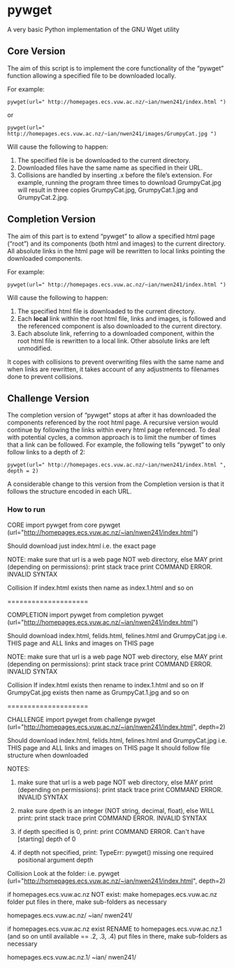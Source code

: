 # pywget
A very basic Python implementation of the GNU Wget utility

## Core Version

The aim of this script is to implement the core functionality of the “pywget” function allowing a specified file to be downloaded locally.

For example:

`pywget(url=" http://homepages.ecs.vuw.ac.nz/~ian/nwen241/index.html ")`

or

`pywget(url=" http://homepages.ecs.vuw.ac.nz/~ian/nwen241/images/GrumpyCat.jpg ")`

Will cause the following to happen:

1. The specified file is be downloaded to the current directory.
2. Downloaded files have the same name as specified in their URL.
3. Collisions are handled by inserting .x before the file’s extension. For example, running
the program three times to download GrumpyCat.jpg will result in three copies GrumpyCat.jpg, GrumpyCat.1.jpg and GrumpyCat.2.jpg.

## Completion Version

The aim of this part is to extend “pywget” to allow a specified html page (“root”) and its components (both html and images) to the current directory. All absolute links in the html page will be rewritten to local links pointing the downloaded components.

For example:

`pywget(url=" http://homepages.ecs.vuw.ac.nz/~ian/nwen241/index.html ")`

Will cause the following to happen:

1. The specified html file is downloaded to the current directory.
2. Each <strong>local</strong> link within the root html file, links and images, is followed and the referenced component is also downloaded to the current directory.
3. Each absolute link, referring to a downloaded component, within the root html file is rewritten to a local link. Other absolute links are left unmodified.

It copes with collisions to prevent overwriting files with the same name and when links are rewritten, it takes account of any adjustments to filenames done to prevent collisions.

## Challenge Version

The completion version of “pywget” stops at after it has downloaded the components referenced by the root html page. A recursive version would continue by following the links within every html page referenced. To deal with potential cycles, a common approach is to limit the number of times that a link can be followed. For example, the following tells “pywget”
to only follow links to a depth of 2:

`pywget(url=" http://homepages.ecs.vuw.ac.nz/~ian/nwen241/index.html ", depth = 2)`

A considerable change to this version from the Completion version is that it follows the structure encoded in each URL.

### How to run
CORE
import pywget from core
pywget (url="http://homepages.ecs.vuw.ac.nz/~ian/nwen241/index.html")

Should download just index.html i.e. the exact page

NOTE: make sure that url is a web page NOT web directory, else MAY print
(depending on permissions):
print stack trace
print COMMAND ERROR. INVALID SYNTAX

Collision
If index.html exists then name as index.1.html and so on

====================

COMPLETION
import pywget from completion
pywget (url="http://homepages.ecs.vuw.ac.nz/~ian/nwen241/index.html")

Should download index.html, felids.html, felines.html and GrumpyCat.jpg 
i.e. THIS page and ALL links and images on THIS page

NOTE: make sure that url is a web page NOT web directory, else MAY print
(depending on permissions):
print stack trace
print COMMAND ERROR. INVALID SYNTAX

Collision
If index.html exists then rename to index.1.html and so on
If GrumpyCat.jpg exists then name as GrumpyCat.1.jpg and so on

====================

CHALLENGE
import pywget from challenge
pywget (url="http://homepages.ecs.vuw.ac.nz/~ian/nwen241/index.html", depth=2)

Should download index.html, felids.html, felines.html and GrumpyCat.jpg 
i.e. THIS page and ALL links and images on THIS page
It should follow file structure when downloaded

NOTES: 

1. make sure that url is a web page NOT web directory, else MAY print
(depending on permissions):
print stack trace
print COMMAND ERROR. INVALID SYNTAX

2. make sure dpeth is an integer (NOT string, decimal, float), else WILL print:
print stack trace
print COMMAND ERROR. INVALID SYNTAX

3. if depth specified is 0, print:
print COMMAND ERROR. Can't have [starting] depth of 0

4. if depth not specified, print:
TypeErr: pywget() missing one required positional argument depth

Collision
Look at the folder:
i.e. pywget (url="http://homepages.ecs.vuw.ac.nz/~ian/nwen241/index.html", depth=2)

if homepages.ecs.vuw.ac.nz NOT exist:
	make homepages.ecs.vuw.ac.nz folder
	put files in there, make sub-folders as necessary

homepages.ecs.vuw.ac.nz/
~ian/
nwen241/


if homepages.ecs.vuw.ac.nz exist
	RENAME to homepages.ecs.vuw.ac.nz.1 (and so on until available == .2, .3, .4)
	put files in there, make sub-folders as necessary

homepages.ecs.vuw.ac.nz.1/
~ian/
nwen241/
